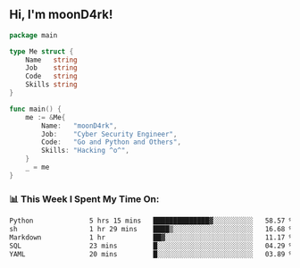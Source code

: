 <h2> Hi, I'm moonD4rk!</h2>

```go
package main

type Me struct {
	Name   string
	Job    string
	Code   string
	Skills string
}

func main() {
	me := &Me{
		Name:   "moonD4rk",
		Job:    "Cyber Security Engineer",
		Code:   "Go and Python and Others",
		Skills: "Hacking ^o^",
	}
	_ = me
}
```

<h3>📊 This Week I Spent My Time On:</h3>
<!-- <img align='right' src="https://github-readme-stats.vercel.app/api?username=moond4rk&show_icons=true&theme=radical", width="300" height="150"> -->

<!--START_SECTION:waka-->

```txt
Python              5 hrs 15 mins   ██████████████▓░░░░░░░░░░   58.57 %
sh                  1 hr 29 mins    ████▒░░░░░░░░░░░░░░░░░░░░   16.68 %
Markdown            1 hr            ██▓░░░░░░░░░░░░░░░░░░░░░░   11.17 %
SQL                 23 mins         █░░░░░░░░░░░░░░░░░░░░░░░░   04.29 %
YAML                20 mins         █░░░░░░░░░░░░░░░░░░░░░░░░   03.89 %
```

<!--END_SECTION:waka-->

